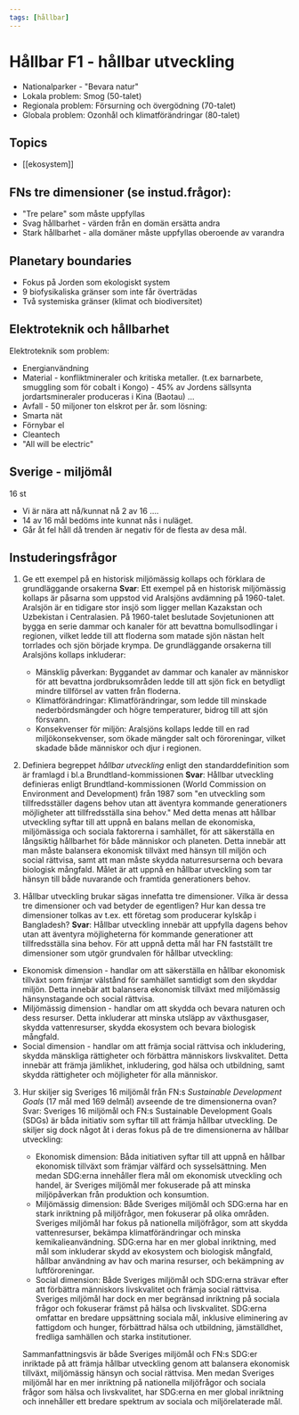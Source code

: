 ```yaml
---
tags: [hållbar]
---
```

# Hållbar F1 - hållbar utveckling
- Nationalparker - "Bevara natur"
- Lokala problem: Smog (50-talet)
- Regionala problem: Försurning och övergödning (70-talet)
- Globala problem: Ozonhål och klimatförändringar (80-talet)

## Topics
- [[ekosystem]]

## FNs tre dimensioner (se instud.frågor):
- "Tre pelare" som måste uppfyllas
- Svag hållbarhet - värden från en domän ersätta andra
- Stark hållbarhet - alla domäner måste uppfyllas oberoende av varandra

## Planetary boundaries
- Fokus på Jorden som ekologiskt system
- 9 biofysikaliska gränser som inte får överträdas
- Två systemiska gränser (klimat och biodiversitet)

## Elektroteknik och hållbarhet
Elektroteknik som problem:
- Energianvändning
- Material - konfliktmineraler och kritiska metaller. (t.ex barnarbete, smuggling som för cobalt i Kongo)
		  - 45% av Jordens sällsynta jordartsmineraler produceras i Kina (Baotau) ...
- Avfall - 50 miljoner ton elskrot per år.
som lösning:
- Smarta nät
- Förnybar el
- Cleantech
- "All will be electric"

## Sverige - miljömål
16 st
- Vi är nära att nå/kunnat nå 2 av 16 ....
- 14 av 16 mål bedöms inte kunnat nås i nuläget.
- Går åt fel håll då trenden är negativ för de flesta av desa mål. 

## Instuderingsfrågor
1. Ge ett exempel på en historisk miljömässig kollaps och förklara de grundläggande orsakerna
   **Svar**: Ett exempel på en historisk miljömässig kollaps är påsarna som uppstod vid Aralsjöns avdämning på 1960-talet. Aralsjön är en tidigare stor insjö som ligger mellan Kazakstan och Uzbekistan i Centralasien. På 1960-talet beslutade Sovjetunionen att bygga en serie dammar och kanaler för att bevattna bomullsodlingar i regionen, vilket ledde till att floderna som matade sjön nästan helt torrlades och sjön började krympa.
   De grundläggande orsakerna till Aralsjöns kollaps inkluderar:
   - Mänsklig påverkan: Byggandet av dammar och kanaler av människor för att bevattna jordbruksområden ledde till att sjön fick en betydligt mindre tillförsel av vatten från floderna.
   - Klimatförändringar: Klimatförändringar, som ledde till minskade nederbördsmängder och högre temperaturer, bidrog till att sjön försvann.
   - Konsekvenser för miljön: Aralsjöns kollaps ledde till en rad miljökonsekvenser, som ökade mängder salt och föroreningar, vilket skadade både människor och djur i regionen.
   
2. Definiera begreppet _hållbar utveckling_ enligt den standarddefinition som är framlagd i bl.a Brundtland-kommissionen
   **Svar**: Hållbar utveckling definieras enligt Brundtland-kommissionen (World Commission on Environment and Development) från 1987 som "en utveckling som tillfredsställer dagens behov utan att äventyra kommande generationers möjligheter att tillfredsställa sina behov." Med detta menas att hållbar utveckling syftar till att uppnå en balans mellan de ekonomiska, miljömässiga och sociala faktorerna i samhället, för att säkerställa en långsiktig hållbarhet för både människor och planeten. Detta innebär att man måste balansera ekonomisk tillväxt med hänsyn till miljön och social rättvisa, samt att man måste skydda naturresurserna och bevara biologisk mångfald. Målet är att uppnå en hållbar utveckling som tar hänsyn till både nuvarande och framtida generationers behov.

3. Hållbar utveckling brukar sägas innefatta tre dimensioner. Vilka är dessa tre dimensioner och vad betyder de egentligen? Hur kan dessa tre dimensioner tolkas av t.ex. ett företag som producerar kylskåp i Bangladesh?
**Svar**: Hållbar utveckling innebär att uppfylla dagens behov utan att äventyra möjligheterna för kommande generationer att tillfredsställa sina behov. För att uppnå detta mål har FN fastställt tre dimensioner som utgör grundvalen för hållbar utveckling:
- Ekonomisk dimension - handlar om att säkerställa en hållbar ekonomisk tillväxt som främjar välstånd för samhället samtidigt som den skyddar miljön. Detta innebär att balansera ekonomisk tillväxt med miljömässig hänsynstagande och social rättvisa.
- Miljömässig dimension - handlar om att skydda och bevara naturen och dess resurser. Detta inkluderar att minska utsläpp av växthusgaser, skydda vattenresurser, skydda ekosystem och bevara biologisk mångfald.
- Social dimension - handlar om att främja social rättvisa och inkludering, skydda mänskliga rättigheter och förbättra människors livskvalitet. Detta innebär att främja jämlikhet, inkludering, god hälsa och utbildning, samt skydda rättigheter och möjligheter för alla människor.

3. Hur skiljer sig Sveriges 16 miljömål från FN:s _Sustainable Development Goals_ (17 mål med 169 delmål) avseende de tre dimensionerna ovan?
   Svar: Sveriges 16 miljömål och FN:s Sustainable Development Goals (SDGs) är båda initiativ som syftar till att främja hållbar utveckling. De skiljer sig dock något åt i deras fokus på de tre dimensionerna av hållbar utveckling:
   
   - Ekonomisk dimension: Båda initiativen syftar till att uppnå en hållbar ekonomisk tillväxt som främjar välfärd och sysselsättning. Men medan SDG:erna innehåller flera mål om ekonomisk utveckling och handel, är Sveriges miljömål mer fokuserade på att minska miljöpåverkan från produktion och konsumtion.
   - Miljömässig dimension: Både Sveriges miljömål och SDG:erna har en stark inriktning på miljöfrågor, men fokuserar på olika områden. Sveriges miljömål har fokus på nationella miljöfrågor, som att skydda vattenresurser, bekämpa klimatförändringar och minska kemikalieanvändning. SDG:erna har en mer global inriktning, med mål som inkluderar skydd av ekosystem och biologisk mångfald, hållbar användning av hav och marina resurser, och bekämpning av luftföroreningar.
   - Social dimension: Både Sveriges miljömål och SDG:erna strävar efter att förbättra människors livskvalitet och främja social rättvisa. Sveriges miljömål har dock en mer begränsad inriktning på sociala frågor och fokuserar främst på hälsa och livskvalitet. SDG:erna omfattar en bredare uppsättning sociala mål, inklusive eliminering av fattigdom och hunger, förbättrad hälsa och utbildning, jämställdhet, fredliga samhällen och starka institutioner.
   
   Sammanfattningsvis är både Sveriges miljömål och FN:s SDG:er inriktade på att främja hållbar utveckling genom att balansera ekonomisk tillväxt, miljömässig hänsyn och social rättvisa. Men medan Sveriges miljömål har en mer inriktning på nationella miljöfrågor och sociala frågor som hälsa och livskvalitet, har SDG:erna en mer global inriktning och innehåller ett bredare spektrum av sociala och miljörelaterade mål.


